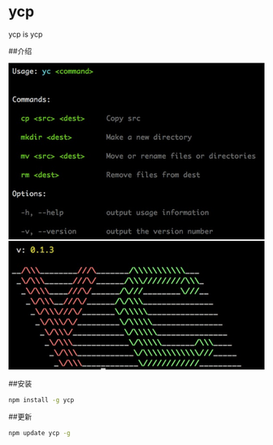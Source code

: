 ycp
==

ycp is ycp

##介绍

![yc help](yc-1.png)
![yc version](yc-2.png)


##安装

```bash
npm install -g ycp
```

##更新

```bash
npm update ycp -g
```